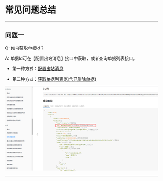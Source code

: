 # 常见问题总结

---
## 问题一

Q: 如何获取单据Id？

A: 单据Id可在【配置出站消息】接口中获取，或者查询单据列表接口。
- 第一种方式：[配置出站消息](/docs/open-api/outbound-message/outbound-new)

- 第二种方式：[获取单据列表(包含已删除单据)](/docs/open-api/flows/get-forms-sequences)

 ![据列表单据接口中的Id](images/单据列表单据Id.png)

---
